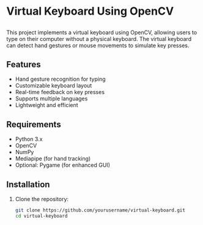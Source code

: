 # Virtual Keyboard Using OpenCV

## 

This project implements a virtual keyboard using OpenCV, allowing users to type on their computer without a physical keyboard. The virtual keyboard can detect hand gestures or mouse movements to simulate key presses.

## Features

- Hand gesture recognition for typing
- Customizable keyboard layout
- Real-time feedback on key presses
- Supports multiple languages
- Lightweight and efficient

## Requirements

- Python 3.x
- OpenCV
- NumPy
- Mediapipe (for hand tracking)
- Optional: Pygame (for enhanced GUI)

## Installation

1. Clone the repository:
   ```bash
   git clone https://github.com/yourusername/virtual-keyboard.git
   cd virtual-keyboard
